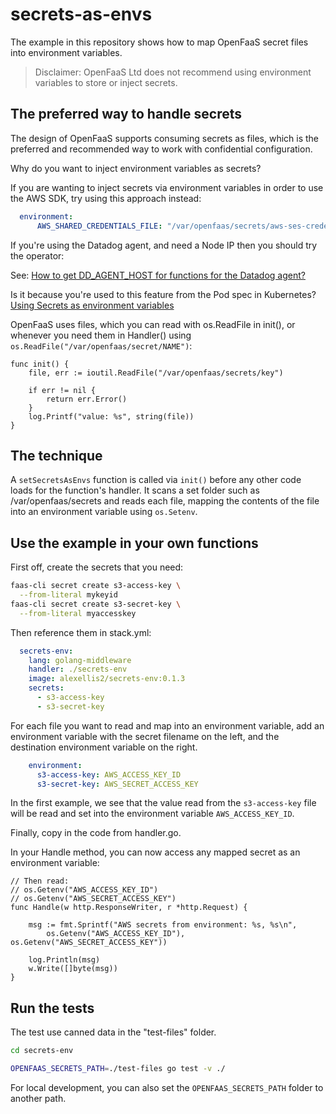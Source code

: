 # secrets-as-envs

The example in this repository shows how to map OpenFaaS secret files into environment variables.

> Disclaimer: OpenFaaS Ltd does not recommend using environment variables to store or inject secrets.

## The preferred way to handle secrets

The design of OpenFaaS supports consuming secrets as files, which is the preferred and recommended way to work with confidential configuration.

Why do you want to inject environment variables as secrets?

If you are wanting to inject secrets via environment variables in order to use the AWS SDK, try using this approach instead:

```yaml
  environment:
      AWS_SHARED_CREDENTIALS_FILE: "/var/openfaas/secrets/aws-ses-credentials"
```

If you're using the Datadog agent, and need a Node IP then you should try the operator:

See: [How to get DD_AGENT_HOST for functions for the Datadog agent?](https://github.com/openfaas/faas-netes/issues/913)

Is it because you're used to this feature from the Pod spec in Kubernetes? [Using Secrets as environment variables](https://kubernetes.io/docs/concepts/configuration/secret/#using-secrets-as-environment-variables)

OpenFaaS uses files, which you can read with os.ReadFile in init(), or whenever you need them in Handler() using `os.ReadFile("/var/openfaas/secret/NAME")`:

```golang
func init() {
	file, err := ioutil.ReadFile("/var/openfaas/secrets/key")

	if err != nil {
		return err.Error()
	}
	log.Printf("value: %s", string(file))
}
```

## The technique

A `setSecretsAsEnvs` function is called via `init()` before any other code loads for the function's handler. It scans a set folder such as /var/openfaas/secrets and reads each file, mapping the contents of the file into an environment variable using `os.Setenv`.

## Use the example in your own functions

First off, create the secrets that you need:

```bash
faas-cli secret create s3-access-key \
  --from-literal mykeyid
faas-cli secret create s3-secret-key \
  --from-literal myaccesskey
```

Then reference them in stack.yml:

```yaml
  secrets-env:
    lang: golang-middleware
    handler: ./secrets-env
    image: alexellis2/secrets-env:0.1.3
    secrets:
      - s3-access-key
      - s3-secret-key
```

For each file you want to read and map into an environment variable, add an environment variable with the secret filename on the left, and the destination environment variable on the right.

```yaml
    environment:
      s3-access-key: AWS_ACCESS_KEY_ID
      s3-secret-key: AWS_SECRET_ACCESS_KEY
```

In the first example, we see that the value read from the `s3-access-key` file will be read and set into the environment variable `AWS_ACCESS_KEY_ID`.

Finally, copy in the code from handler.go.

In your Handle method, you can now access any mapped secret as an environment variable:

```golang
// Then read:
// os.Getenv("AWS_ACCESS_KEY_ID")
// os.Getenv("AWS_SECRET_ACCESS_KEY")
func Handle(w http.ResponseWriter, r *http.Request) {

	msg := fmt.Sprintf("AWS secrets from environment: %s, %s\n",
		os.Getenv("AWS_ACCESS_KEY_ID"), os.Getenv("AWS_SECRET_ACCESS_KEY"))

	log.Println(msg)
	w.Write([]byte(msg))
}
```

## Run the tests

The test use canned data in the "test-files" folder.

```bash
cd secrets-env

OPENFAAS_SECRETS_PATH=./test-files go test -v ./
```

For local development, you can also set the `OPENFAAS_SECRETS_PATH` folder to another path.

